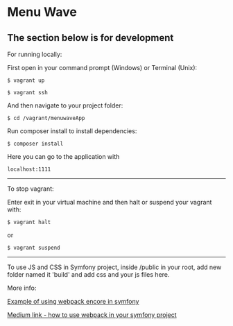 # Menu Wave
The section below is for development
---
For running locally:

First open in your command prompt (Windows) or Terminal (Unix):
```
$ vagrant up
```
```
$ vagrant ssh
```
And then navigate to your project folder:
```
$ cd /vagrant/menuwaveApp
```
Run composer install to install dependencies:
```
$ composer install
```
Here you can go to the application with  
```
localhost:1111
```
---

To stop vagrant:

Enter exit in your virtual machine and then halt or suspend your vagrant with:
```
$ vagrant halt
```
or
```
$ vagrant suspend
```
---
To use JS and CSS in Symfony project, inside /public in your root, add new folder named it 'build' and add css and your js files here.

More info: 

[Example of using webpack encore in symfony](https://symfony.com/doc/current/frontend/encore/simple-example.html)

[Medium link - how to use webpack in your symfony project](https://medium.com/@nioperas06/integrate-webpack-in-your-symfony-application-with-webpack-encore-ed338298a031)
